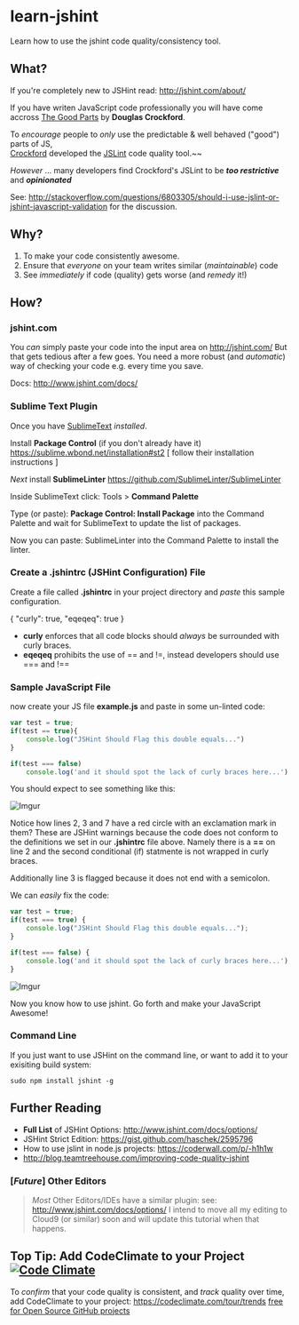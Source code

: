learn-jshint
============

Learn how to use the jshint code quality/consistency tool.

## What?

If you're completely new to JSHint read: http://jshint.com/about/


If you have writen JavaScript code professionally you will have come accross 
[The Good Parts](http://javascript.crockford.com/) by **Douglas Crockford**.

To *encourage* people to *only* use the predictable & well behaved ("good")
parts of JS, <br />
[Crockford](https://github.com/douglascrockford) developed the
[JSLint](http://www.jslint.com/) code quality tool.~~

*However* ... many developers find Crockford's JSLint to be 
***too restrictive*** and ***opinionated*** 

See:
http://stackoverflow.com/questions/6803305/should-i-use-jslint-or-jshint-javascript-validation
for the discussion.


## Why?

1. To make your code consistently awesome.
2. Ensure that *everyone* on your team writes similar (*maintainable*) code
3. See *immediately* if code (quality) gets worse (and *remedy* it!)

## How?

### jshint.com

You *can* simply paste your code into the input area on http://jshint.com/
But that gets tedious after a few goes. You need a more robust (and
*automatic*) way of checking your code e.g. every time you save.

Docs: http://www.jshint.com/docs/


### Sublime Text Plugin

Once you have [SublimeText](http://www.sublimetext.com/) *installed*.

Install **Package Control** (if you don't already have it)
https://sublime.wbond.net/installation#st2
[ follow their installation instructions ]

*Next* install **SublimeLinter** 
https://github.com/SublimeLinter/SublimeLinter

Inside SublimeText click: Tools > **Command Palette**

Type (or paste): **Package Control: Install Package**
into the Command Palette and wait for SublimeText 
to update the list of packages.

Now you can paste: SublimeLinter into the 
Command Palette to install the linter.

### Create a .jshintrc (JSHint Configuration) File

Create a file called **.jshintrc** in your project directory
and *paste* this sample configuration.

{
  "curly": true,
  "eqeqeq": true
}

- **curly** enforces that all code blocks should *always* be 
surrounded with curly braces.
- **eqeqeq** prohibits the use of == and !=, 
instead developers should use === and !==

### Sample JavaScript File

now create your JS file **example.js** and paste in some un-linted code:

```javascript
var test = true;
if(test == true){
	console.log("JSHint Should Flag this double equals...")
}

if(test === false)
	console.log('and it should spot the lack of curly braces here...')
```

You should expect to see something like this:

![Imgur](http://i.imgur.com/NE1fEDq.png "JSHint warnings on lines 2,3 & 7")

Notice how lines 2, 3 and 7 have a red circle with an exclamation mark in them?
These are JSHint warnings because the code does not conform to the definitions 
we set in our **.jshintrc** file above. Namely there is a **==** on line 2
and the second conditional (if) statmente is not wrapped in curly braces.

Additionally line 3 is flagged because it does not end with a semicolon.

We can *easily* fix the code:

```javascript
var test = true;
if(test === true) {
	console.log("JSHint Should Flag this double equals...");
}

if(test === false) {
	console.log('and it should spot the lack of curly braces here...');
}
```

![Imgur](http://i.imgur.com/HqqrTpo.png "no more jshint errors")

Now you know how to use jshint. 
Go forth and make your JavaScript Awesome!




### Command Line

If you just want to use JSHint on the command line,
or want to add it to your exisiting build system:

```
sudo npm install jshint -g
```
	

## Further Reading

- **Full List** of JSHint Options: http://www.jshint.com/docs/options/
- JSHint Strict Edition: https://gist.github.com/haschek/2595796
- How to use jslint in node.js projects: https://coderwall.com/p/-h1h1w
- http://blog.teamtreehouse.com/improving-code-quality-jshint


### [*Future*] Other Editors

> *Most* Other Editors/IDEs have a similar plugin: 
> see: http://www.jshint.com/docs/options/
> I intend to move all my editing to Cloud9 (or similar) soon
> and will update this tutorial when that happens.


## Top Tip: Add CodeClimate to your Project [![Code Climate](https://codeclimate.com/github/nelsonic/learn-jshint.png)](https://codeclimate.com/github/nelsonic/learn-jshint)

To *confirm* that your code quality is consistent, and *track* quality over time,
add CodeClimate to your project: https://codeclimate.com/tour/trends
[free for Open Source GitHub projects](https://codeclimate.com/github/signup)
